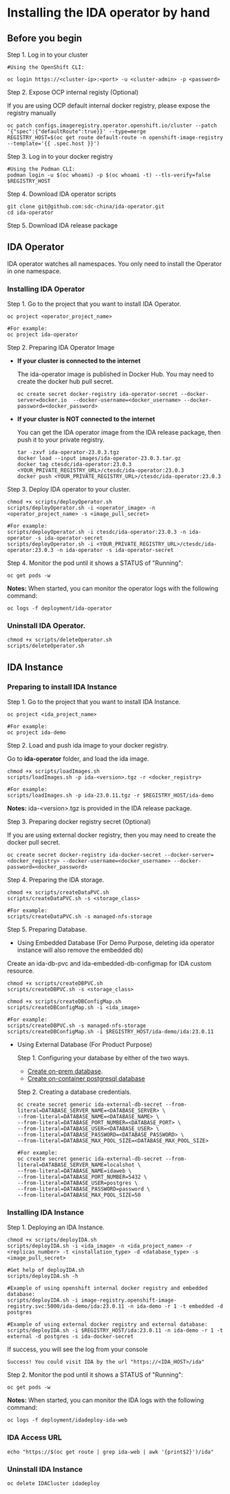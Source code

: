 # Installing the IDA operator by hand

## Before you begin

Step 1. Log in to your cluster

```
#Using the OpenShift CLI:

oc login https://<cluster-ip>:<port> -u <cluster-admin> -p <password>
```

Step 2. Expose OCP internal registy (Optional)

If you are using OCP default internal docker registry, please expose the registry manually

```
oc patch configs.imageregistry.operator.openshift.io/cluster --patch '{"spec":{"defaultRoute":true}}' --type=merge
REGISTRY_HOST=$(oc get route default-route -n openshift-image-registry --template='{{ .spec.host }}')
``` 

Step 3. Log in to your docker registry

```
#Using the Podman CLI:
podman login -u $(oc whoami) -p $(oc whoami -t) --tls-verify=false $REGISTRY_HOST
```

Step 4. Download IDA operator scripts

```
git clone git@github.com:sdc-china/ida-operator.git
cd ida-operator
```

Step 5. Download IDA release package

## IDA Operator

IDA operator watches all namespaces. You only need to install the Operator in one namespace.

### Installing IDA Operator

Step 1. Go to the project that you want to install IDA Operator.

```
oc project <operator_project_name>

#For example:
oc project ida-operator
```

Step 2. Preparing IDA Operator Image

- **If your cluster is connected to the internet**

  The ida-operator image is published in Docker Hub. You may need to create the docker hub pull secret.
  ```
  oc create secret docker-registry ida-operator-secret --docker-server=docker.io  --docker-username=<docker_username> --docker-password=<docker_password>
  ```

- **If your cluster is NOT connected to the internet**

  You can get the IDA operator image from the IDA release package, then push it to your private registry.

    ```
    tar -zxvf ida-operator-23.0.3.tgz
    docker load --input images/ida-operator-23.0.3.tar.gz
    docker tag ctesdc/ida-operator:23.0.3 <YOUR_PRIVATE_REGISTRY_URL>/ctesdc/ida-operator:23.0.3
    docker push <YOUR_PRIVATE_REGISTRY_URL>/ctesdc/ida-operator:23.0.3
    ```

Step 3. Deploy IDA operator to your cluster.

```
chmod +x scripts/deployOperator.sh
scripts/deployOperator.sh -i <operator_image> -n <operator_project_name> -s <image_pull_secret>

#For example:
scripts/deployOperator.sh -i ctesdc/ida-operator:23.0.3 -n ida-operator -s ida-operator-secret
scripts/deployOperator.sh -i <YOUR_PRIVATE_REGISTRY_URL>/ctesdc/ida-operator:23.0.3 -n ida-operator -s ida-operator-secret
```

Step 4. Monitor the pod until it shows a STATUS of "Running":

```
oc get pods -w
```

**Notes:** When started, you can monitor the operator logs with the following command:

```
oc logs -f deployment/ida-operator
```

### Uninstall IDA Operator.

```
chmod +x scripts/deleteOperator.sh
scripts/deleteOperator.sh
```

## IDA Instance

### Preparing to install IDA Instance

Step 1. Go to the project that you want to install IDA Instance.

```
oc project <ida_project_name>

#For example:
oc project ida-demo
```

Step 2. Load and push ida image to your docker registry.

Go to **ida-operator** folder, and load the ida image.

```
chmod +x scripts/loadImages.sh
scripts/loadImages.sh -p ida-<version>.tgz -r <docker_registry>

#For example:
scripts/loadImages.sh -p ida-23.0.11.tgz -r $REGISTRY_HOST/ida-demo
```
**Notes:** 
ida-\<version\>.tgz is provided in the IDA release package.

Step 3. Preparing docker registry secret (Optional)

If you are using external docker registry, then you may need to create the docker pull secret.
```
oc create secret docker-registry ida-docker-secret --docker-server=<docker_registry> --docker-username=<docker_username> --docker-password=<docker_password>
```

Step 4. Preparing the IDA storage.

```
chmod +x scripts/createDataPVC.sh
scripts/createDataPVC.sh -s <storage_class>

#For example:
scripts/createDataPVC.sh -s managed-nfs-storage
```

Step 5. Preparing Database.

- Using Embedded Database (For Demo Purpose, deleting ida operator instance will also remove the embedded db)

Create an ida-db-pvc and ida-embedded-db-configmap for IDA custom resource.

```
chmod +x scripts/createDBPVC.sh
scripts/createDBPVC.sh -s <storage_class>

chmod +x scripts/createDBConfigMap.sh
scripts/createDBConfigMap.sh -i <ida_image>

#For example:
scripts/createDBPVC.sh -s managed-nfs-storage
scripts/createDBConfigMap.sh -i $REGISTRY_HOST/ida-demo/ida:23.0.11
```

- Using External Database (For Product Purpose)

  Step 1. Configuring your database by either of the two ways.
  - [Create on-prem database](https://sdc-china.github.io/IDA-doc/installation/installation-database-installation-and-configuration.html).
  - [Create on-container postgresql database](db/README.md)

  Step 2. Creating a database credentials.

  ```
  oc create secret generic ida-external-db-secret --from-literal=DATABASE_SERVER_NAME=<DATABASE_SERVER> \
  --from-literal=DATABASE_NAME=<DATABASE_NAME> \
  --from-literal=DATABASE_PORT_NUMBER=<DATABASE_PORT> \
  --from-literal=DATABASE_USER=<DATABASE_USER> \
  --from-literal=DATABASE_PASSWORD=<DATABASE_PASSWORD> \
  --from-literal=DATABASE_MAX_POOL_SIZE=<DATABASE_MAX_POOL_SIZE>

  #For example:
  oc create secret generic ida-external-db-secret --from-literal=DATABASE_SERVER_NAME=localshot \
  --from-literal=DATABASE_NAME=idaweb \
  --from-literal=DATABASE_PORT_NUMBER=5432 \
  --from-literal=DATABASE_USER=postgres \
  --from-literal=DATABASE_PASSWORD=password \
  --from-literal=DATABASE_MAX_POOL_SIZE=50
  ```

### Installing IDA Instance

Step 1. Deploying an IDA Instance.

```
chmod +x scripts/deployIDA.sh
scripts/deployIDA.sh -i <ida_image> -n <ida_project_name> -r <replicas_number> -t <installation_type> -d <database_type> -s <image_pull_secret>

#Get help of deployIDA.sh
scripts/deployIDA.sh -h

#Example of using openshift internal docker registry and embedded database:
scripts/deployIDA.sh -i image-registry.openshift-image-registry.svc:5000/ida-demo/ida:23.0.11 -n ida-demo -r 1 -t embedded -d postgres

#Example of using external docker registry and external database:
scripts/deployIDA.sh -i $REGISTRY_HOST/ida:23.0.11 -n ida-demo -r 1 -t external -d postgres -s ida-docker-secret
```

If success, you will see the log from your console
```
Success! You could visit IDA by the url "https://<IDA_HOST>/ida"
```

Step 2. Monitor the pod until it shows a STATUS of "Running":

```
oc get pods -w
```

**Notes:** When started, you can monitor the IDA logs with the following command:

```
oc logs -f deployment/idadeploy-ida-web
```

### IDA Access URL

```
echo "https://$(oc get route | grep ida-web | awk '{print$2}')/ida"
```

### Uninstall IDA Instance

```
oc delete IDACluster idadeploy
```

